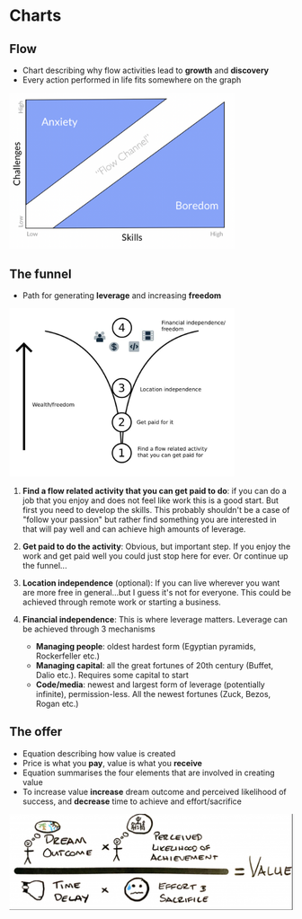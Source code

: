 # Charts

## Flow

- Chart describing why flow activities lead to **growth** and **discovery**
- Every action performed in life fits somewhere on the graph

<img src="./flow_chart.png" width="400"/>

## The funnel

- Path for generating **leverage** and increasing **freedom**

<img src="./funnel_chart.jpg" width="400"/>

1. **Find a flow related activity that you can get paid to do**: if you can do a job that you enjoy and does not feel like work this is a good start. But first you need to develop the skills. This probably shouldn't be a case of "follow your passion" but rather find something you are interested in that will pay well and can achieve high amounts of leverage.
2. **Get paid to do the activity**: Obvious, but important step. If you enjoy the work and get paid well you could just stop here for ever. Or continue up the funnel...
3. **Location independence** (optional): If you can live wherever you want are more free in general...but I guess it's not for everyone. This could be achieved through remote work or starting a business.
4. **Financial independence**: This is where leverage matters. Leverage can be achieved through 3 mechanisms

    - **Managing people**: oldest hardest form (Egyptian pyramids, Rockerfeller etc.)
    - **Managing capital**: all the great fortunes of 20th century (Buffet, Dalio etc.). Requires some capital to start
    - **Code/media**: newest and largest form of leverage (potentially infinite), permission-less. All the newest fortunes (Zuck, Bezos, Rogan etc.)

## The offer

- Equation describing how value is created
- Price is what you **pay**, value is what you **receive**
- Equation summarises the four elements that are involved in creating value
- To increase value **increase** dream outcome and perceived likelihood of success, and **decrease** time to achieve and effort/sacrifice

<img src="./offer_equation.png" width="600"/>
